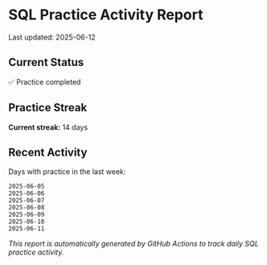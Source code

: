 # SQL Practice Activity Report

Last updated: 2025-06-12

## Current Status

✅ Practice completed

## Practice Streak

**Current streak:** 14 days

## Recent Activity

Days with practice in the last week:

```
2025-06-05
2025-06-06
2025-06-07
2025-06-08
2025-06-09
2025-06-10
2025-06-11
```

*This report is automatically generated by GitHub Actions to track daily SQL practice activity.*
